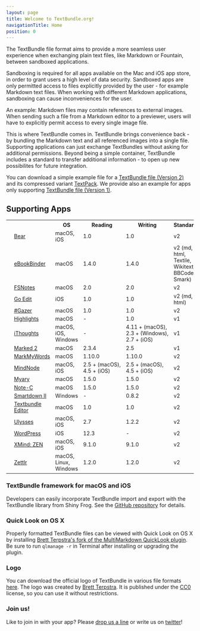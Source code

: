 ```yaml
---
layout: page
title: Welcome to TextBundle.org!
navigationTitle: Home
position: 0
---
```

The TextBundle file format aims to provide a more seamless user experience when exchanging plain text files, like Markdown or Fountain, between sandboxed applications.

Sandboxing is required for all apps available on the Mac and iOS app store, in order to grant users a high level of data security. Sandboxed apps are only permitted access to files explicitly provided by the user - for example Markdown text files. When working with different Markdown applications, sandboxing can cause inconveniences for the user.

An example: Markdown files may contain references to external images. When sending such a file from a Markdown editor to a previewer, users will have to explicitly permit access to every single image file.

This is where TextBundle comes in. TextBundle brings convenience back - by bundling the Markdown text and all referenced images into a single file. Supporting applications can just exchange TextBundles without asking for additional permissions. Beyond being a simple container, TextBundle includes a standard to transfer additional information - to open up new possibilites for future integration.

You can download a simple example file for a [TextBundle file (Version 2)][2] and its compressed variant [TextPack][3]. We provide also an example for apps only supporting [TextBundle file (Version 1)][1].

## Supporting Apps

<table class="apps">
    <tr>
        <th colspan='2'></th>
       <th>OS</th>
        <th class="appreading">Reading</th>
        <th class="appwriting">Writing</th>
        <th class="appstandard">Standard</th>
    </tr>
    <tr>
        <td class="appicon"><a href='http://bear-writer.com/'><img src='images/apps/bear.png' /></a></td>
        <td class="appname"><a href='http://bear-writer.com/'>Bear</a></td>
       <td class="appos">macOS, iOS</td>
        <td class="appreading">1.0</td>
        <td class="appwriting">1.0</td>
        <td class="appstandard">v2</td>
    </tr>
	<tr>
        <td class="appicon"><a href='https://xelaton.com/index.php?lang=en&rubrik=Applications--eBookBinder'><img src='images/apps/ebookbinder.png' /></a></td>
        <td class="appname"><a href='https://xelaton.com/index.php?lang=en&rubrik=Applications--eBookBinder'>eBookBinder</a></td>
       <td class="appos">macOS</td>
        <td class="appreading">1.4.0</td>
        <td class="appwriting">1.4.0</td>
        <td class="appstandard">v2 (md, html, Textile, Wikitext, BBCode, Smark)</td>
    </tr>
    <tr class="app">
        <td class="appicon"><a href='https://fsnot.es'><img src='images/apps/fsnotes.png' /></a></td>
        <td class="appname"><a href='https://fsnot.es'>FSNotes</a></td>
        <td class="appos">macOS</td>
        <td class="appreading">2.0</td>
        <td class="appwriting">2.0</td>
        <td class="appstandard">v2</td>
    </tr>
    <tr class="app">
        <td class="appicon"><a href='http://basilsalad.com/ios/go-edit/'><img src='images/apps/goedit.png' /></a></td>
        <td class="appname"><a href='http://basilsalad.com/ios/go-edit/'>Go Edit</a></td>
        <td class="appos">iOS</td>
        <td class="appreading">1.0</td>
        <td class="appwriting">1.0</td>
		<td class="appstandard">v2 (md, html)</td>		
    </tr>
    <tr class="app">
        <td class="appicon"><a href='https://xelaton.com/index.php?lang=en&rubrik=Applications--HashGazer'><img src='images/apps/hashgazer.png' /></a></td>
        <td class="appname"><a href='https://xelaton.com/index.php?lang=en&rubrik=Applications--HashGazer'>#Gazer</a></td>
       <td class="appos">macOS</td>
        <td class="appreading">1.0</td>
        <td class="appwriting">1.0</td>
        <td class="appstandard">v2</td>     
    </tr>
    <tr class="app">
        <td class="appicon"><a href='http://www.highlightsapp.net'><img src='images/apps/highlights.png' /></a></td>
        <td class="appname"><a href='http://www.highlightsapp.net'>Highlights</a></td>
       <td class="appos">macOS</td>
        <td class="appreading">-</td>
        <td class="appwriting">1.0</td>
        <td class="appstandard">v1</td>     
    </tr>
    <tr class="app">
        <td class="appicon"><a href='http://www.toketaware.com/'><img src='images/apps/ithoughts.png' /></a></td>
        <td class="appname"><a href='http://www.toketaware.com/'>iThoughts</a></td>
       <td class="appos">macOS, iOS, Windows</td>
        <td class="appreading">-</td>
        <td class="appwriting">4.11&nbsp;+&nbsp;(macOS), 2.3&nbsp;+&nbsp;(Windows), 2.7&nbsp;+&nbsp;(iOS)</td>
		<td class="appstandard">v1</td>		
    </tr>
    <tr>
        <td class="appicon"><a href='http://www.marked2app.com'><img src='images/apps/marked2.png' /></a></td>
        <td class="appname"><a href='http://www.marked2app.com'>Marked 2</a></td>
       <td class="appos">macOS</td>
        <td class="appreading">2.3.4</td>
        <td class="appwriting">2.5</td>
        <td class="appstandard">v1</td>
    </tr>
    <tr>
        <td class="appicon"><a href='https://xelaton.com/index.php?lang=en&rubrik=Applications--MarkMyWords'><img src='images/apps/markmywords.png' /></a></td>
        <td class="appname"><a href='https://xelaton.com/index.php?lang=en&rubrik=Applications--MarkMyWords'>MarkMyWords</a></td>
        <td class="appos">macOS</td>
        <td class="appreading">1.10.0</td>
        <td class="appwriting">1.10.0</td>
        <td class="appstandard">v2</td>
    </tr>	
    <tr>
        <td class="appicon"><a href='http://www.mindnode.com'><img src='images/apps/mindnode.png' /></a></td>
        <td class="appname"><a href='http://www.mindnode.com'>MindNode</a></td>
       <td class="appos">macOS, iOS</td>
        <td class="appreading">2.5&nbsp;+&nbsp;(macOS), 4.5&nbsp;+&nbsp;(iOS)</td>
        <td class="appwriting">2.5&nbsp;+&nbsp;(macOS), 4.5&nbsp;+&nbsp;(iOS)</td>
        <td class="appstandard">v2</td>
    </tr>
    <tr class="app">
        <td class="appicon"><a href='http://xelaton.com/index.php?lang=en&rubrik=Applications--Myary'><img src='images/apps/myary.png' /></a></td>
        <td class="appname"><a href='http://xelaton.com/index.php?lang=en&rubrik=Applications--Myary'>Myary</a></td>
        <td class="appos">macOS</td>
        <td class="appreading">1.5.0</td>
        <td class="appwriting">1.5.0</td>
		<td class="appstandard">v2</td>		
    </tr>
    <tr class="app">
        <td class="appicon"><a href='http://xelaton.com/index.php?lang=en&rubrik=Applications--Note-C'><img src='images/apps/note-c.png' /></a></td>
        <td class="appname"><a href='http://xelaton.com/index.php?lang=en&rubrik=Applications--Note-C'>Note-C</a></td>
        <td class="appos">macOS</td>
        <td class="appreading">1.5.0</td>
        <td class="appwriting">1.5.0</td>
		<td class="appstandard">v2</td>		
    </tr>
    <tr class="app">
        <td class="appicon"><a href='http://www.aflava.com'><img src='images/apps/smartdown.png' /></a></td>
        <td class="appname"><a href='http://www.aflava.com'>Smartdown II</a></td>
       <td class="appos">Windows</td>
        <td class="appreading">-</td>
        <td class="appwriting">0.8.2</td>
		<td class="appstandard">v2</td>		
    </tr>
    <tr class="app">
        <td class="appicon"><a href='https://xelaton.com/index.php?lang=en&rubrik=Applications--Textbundle%20Editor'><img src='images/apps/textbundle-editor.png' /></a></td>
        <td class="appname"><a href='https://xelaton.com/index.php?lang=en&rubrik=Applications--Textbundle%20Editor'>Textbundle Editor</a></td>
       <td class="appos">macOS</td>
        <td class="appreading">1.0</td>
        <td class="appwriting">1.0</td>
        <td class="appstandard">v2</td>     
    </tr>	
    <tr class="app">
        <td class="appicon"><a href='https://www.ulysses.app'><img src='images/apps/ulysses.png' /></a></td>
        <td class="appname"><a href='https://www.ulysses.app'>Ulysses</a></td>
       <td class="appos">macOS, iOS</td>
        <td class="appreading">2.7</td>
        <td class="appwriting">1.2.2</td>
        <td class="appstandard">v2</td>     
    </tr>
    <tr class="app">
        <td class="appicon"><a href='https://apps.wordpress.com/mobile/'><img src='images/apps/wordpress.png' /></a></td>
        <td class="appname"><a href='https://apps.wordpress.com/mobile/'>WordPress</a></td>
       <td class="appos">iOS</td>
        <td class="appreading">12.3</td>
        <td class="appwriting">-</td>
        <td class="appstandard">v2</td>     
    </tr>
    <tr class="app">
        <td class="appicon"><a href='https://www.xmind.net/zen/'><img src='images/apps/xmind_zen.png' /></a></td>
        <td class="appname"><a href='https://www.xmind.net/zen/'>XMind: ZEN</a></td>
       <td class="appos">macOS, iOS</td>
        <td class="appreading">9.1.0</td>
        <td class="appwriting">9.1.0</td>
        <td class="appstandard">v2</td>     
    </tr>
    <tr class="app">
        <td class="appicon"><a href='https://www.zettlr.com/'><img src='images/apps/zettlr.png' /></a></td>
        <td class="appname"><a href='https://www.zettlr.com/'>Zettlr</a></td>
       <td class="appos">macOS, Linux, Windows</td>
        <td class="appreading">1.2.0</td>
        <td class="appwriting">1.2.0</td>
        <td class="appstandard">v2</td>     
    </tr>
</table>

### TextBundle framework for macOS and iOS

Developers can easily incorporate TextBundle import and export with the TextBundle library from Shiny Frog. See the [GitHub repository](https://github.com/shinyfrog/TextBundle) for details.


### Quick Look on OS X
Properly formatted TextBundle files can be viewed with Quick Look on OS X by installing [Brett Terpstra's fork of the MultiMarkdown QuickLook plugin][6]. Be sure to run `qlmanage -r` in Terminal after installing or upgrading the plugin.


### Logo
You can download the official logo of TextBundle in various file formats [here](downloads/textbundle-logo.zip). The logo was created by [Brett Terpstra][7]. It is published under the [CC0](https://creativecommons.org/publicdomain/zero/1.0/) license, so you can use it without restrictions.


### Join us!
Like to join in with your app? Please [drop us a line][4] or write us on [twitter][5]!

[1]:    /downloads/example-bundle-v1.zip
[2]:    /downloads/example-bundle-v2.zip
[3]:    /downloads/example.textpack
[4]:    mailto:info@textbundle.org
[5]:    https://twitter.com/txtbndl
[6]:    http://brettterpstra.com/2015/06/03/mmd-quicklook-1-dot-2-with-textbundle-support/
[7]:	http://brettterpstra.com/
